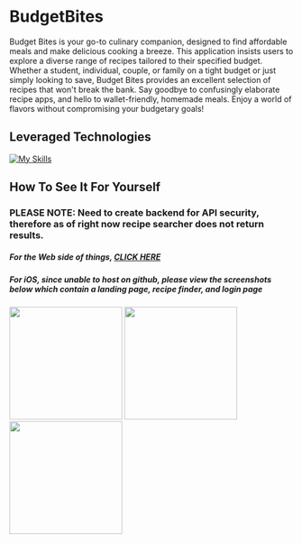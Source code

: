 # BudgetBites
Budget Bites is your go-to culinary companion, designed to find affordable meals and make delicious cooking a breeze. This application insists users to explore a diverse range of recipes tailored to their specified budget. Whether a student, individual, couple, or family on a tight budget or just simply looking to save, Budget Bites provides an excellent selection of recipes that won't break the bank. Say goodbye to confusingly elaborate recipe apps, and hello to wallet-friendly, homemade meals. Enjoy a world of flavors without compromising your budgetary goals!

## Leveraged Technologies
[![My Skills](https://skillicons.dev/icons?i=js,html,css,swift,firebase)](https://skillicons.dev)

## How To See It For Yourself
### PLEASE NOTE: Need to create backend for API security, therefore as of right now recipe searcher does not return results.
##### For the Web side of things, [CLICK HERE](https://nelsosp.github.io/BudgetBites/)
##### For iOS, since unable to host on github, please view the screenshots below which contain a landing page, recipe finder, and login page

<img width="200" src="https://github.com/nelsosp/BudgetBites/assets/124758584/2a663f4f-4851-4db4-89fa-614103bded2b"> <img width="200" src="https://github.com/nelsosp/BudgetBites/assets/124758584/fbdfc5eb-0aaa-40e7-83a0-2ae67704249b"> <img width="200" src="https://github.com/nelsosp/BudgetBites/assets/124758584/e6a171bc-9f02-4ab2-8c84-e9fa47f45946">


